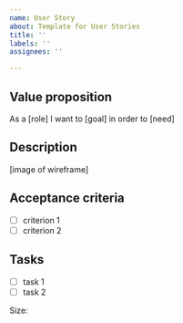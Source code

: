 ```yaml
---
name: User Story
about: Template for User Stories
title: ''
labels: ''
assignees: ''

---
```


## Value proposition

As a [role]
I want to [goal]
in order to [need]

## Description

[image of wireframe]

## Acceptance criteria

- [ ] criterion 1
- [ ] criterion 2

## Tasks

- [ ] task 1
- [ ] task 2

Size:
